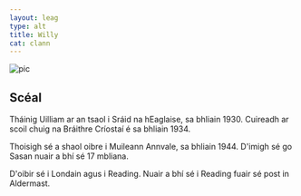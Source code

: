 ```yaml
---
layout: leag
type: alt
title: Willy
cat: clann
---
```

![pic](../img/da.jpg)

## Scéal

Tháinig Uilliam ar an tsaol i Sráid na hEaglaise,
sa bhliain 1930. Cuireadh ar scoil chuig na Bráithre
Críostaí é sa bhliain 1934.

Thoisigh sé a shaol oibre i Muileann Annvale, sa bhliain
1944. D'imigh sé go Sasan nuair a bhí sé 17 mbliana.

D'oibir sé i Londain agus i Reading. Nuair a bhí sé i
Reading fuair sé post in Aldermast.


